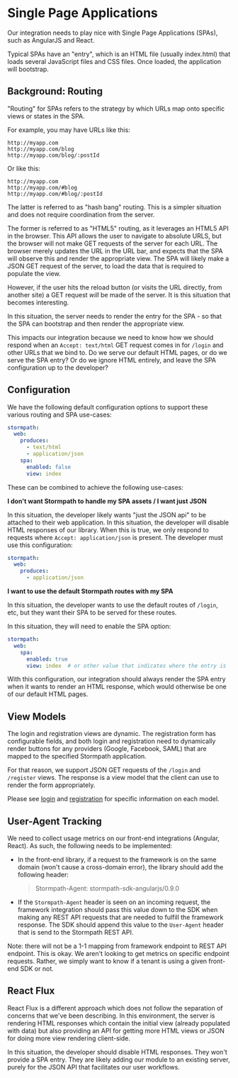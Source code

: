# Single Page Applications

Our integration needs to play nice with Single Page Applications (SPAs), such
as AngularJS and React.

Typical SPAs have an "entry", which is an HTML file (usually index.html) that
loads several JavaScript files and CSS files.  Once loaded, the application
will bootstrap.

## Background: Routing

"Routing" for SPAs refers to the strategy by which URLs map onto specific views
or states in the SPA.

For example, you may have URLs like this:

```
http://myapp.com
http://myapp.com/blog
http://myapp.com/blog/:postId
```

Or like this:

```
http://myapp.com
http://myapp.com/#blog
http://myapp.com/#blog/:postId
```

The latter is referred to as "hash bang" routing.  This is a simpler situation
and does not require coordination from the server.

The former is referred to as "HTML5" routing, as it leverages an HTML5 API in
the browser.  This API allows the user to navigate to absolute URLS, but the
browser will not make GET requests of the server for each URL.  The browser
merely updates the URL in the URL bar, and expects that the SPA will observe
this and render the appropriate view.  The SPA will likely make a JSON GET
request of the server, to load the data that is required to populate the view.

However, if the user hits the reload button (or visits the URL directly, from
another site) a GET request *will* be made of the server.  It is this situation
that becomes interesting.

In this situation, the server needs to render the entry for the SPA - so that
the SPA can bootstrap and then render the appropriate view.

This impacts our integration because we need to know how we should respond
when an `Accept: text/html` GET request comes in for `/login` and other URLs that
we bind to. Do we serve our default HTML pages, or do we serve the SPA entry?
Or do we ignore HTML entirely, and leave the SPA configuration up to the
developer?

## Configuration

We have the following default configuration options to support these various
routing and SPA use-cases:

```yaml
stormpath:
  web:
    produces:
      - text/html
      - application/json
    spa:
      enabled: false
      view: index
```

These can be combined to achieve the following use-cases:

**I don't want Stormpath to handle my SPA assets / I want just JSON**

In this situation, the developer likely wants "just the JSON api" to be
attached to their web application.  In this situation, the developer will
disable HTML responses of our library.  When this is true, we only respond to
requests where `Accept: application/json` is present.  The developer must use
this configuration:

```yaml
stormpath:
  web:
    produces:
      - application/json
```

**I want to use the default Stormpath routes with my SPA**

In this situation, the developer wants to use the default routes of `/login`,
etc, but they want their SPA to be served for these routes.

In this situation, they will need to enable the SPA option:

```yaml
stormpath:
  web:
    spa:
      enabled: true
      view: index  # or other value that indicates where the entry is
```

With this configuration, our integration should always render the SPA entry when
it wants to render an HTML response, which would otherwise be one of our
default HTML pages.

## View Models

The login and registration views are dynamic.  The registration form has
configurable fields, and both login and registration need to dynamically render
buttons for any providers (Google, Facebook, SAML) that are mapped to the
specified Stormpath application.

For that reason, we support JSON GET requests of the `/login` and `/register`
views.  The response is a view model that the client can use to render the
form appropriately.

Please see [login][] and [registration][] for specific information on each
model.


## User-Agent Tracking

We need to collect usage metrics on our front-end integrations (Angular, React).
As such, the following needs to be implemented:

* In the front-end library, if a request to the framework is on the same domain
  (won't cause a cross-domain error), the library should add the following
  header:

  > Stormpath-Agent: stormpath-sdk-angularjs/0.9.0

* If the `Stormpath-Agent` header is seen on an incoming request, the framework
  integration should pass this value down to the SDK when making any REST API
  requests that are needed to fulfill the framework response.  The SDK should
  append this value to the `User-Agent` header that is send to the Stormpath
  REST API.

Note: there will not be a 1-1 mapping from framework endpoint to REST API
endpoint. This is okay.  We aren't looking to get metrics on specific endpoint
requests.  Rather, we simply want to know if a tenant is using a given front-end
SDK or not.

## React Flux

React Flux is a different approach which does not follow the separation of
concerns that we've been describing.  In this environment, the server is
rendering HTML responses which contain the initial view (already populated
with data) but also providing an API for getting more HTML views or JSON for
doing more view rendering client-side.

In this situation, the developer should disable HTML responses.  They won't
provide a SPA entry.  They are likely adding our module to an existing server,
purely for the JSON API that facilitates our user workflows.


[login]: login.md
[registration]: registration.md